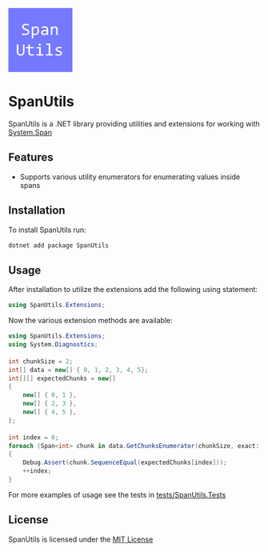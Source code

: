 ![icon](https://raw.githubusercontent.com/vipentti/SpanUtils/main/icon.png)

# SpanUtils

SpanUtils is a .NET library providing utilities and extensions for working with [System.Span](https://learn.microsoft.com/en-us/dotnet/api/system.span-1)

## Features

- Supports various utility enumerators for enumerating values inside spans

## Installation

To install SpanUtils run:

```sh
dotnet add package SpanUtils
```

## Usage

After installation to utilize the extensions add the following using statement:

```csharp
using SpanUtils.Extensions;
```

Now the various extension methods are available:

```csharp
using SpanUtils.Extensions;
using System.Diagnostics;

int chunkSize = 2;
int[] data = new[] { 0, 1, 2, 3, 4, 5};
int[][] expectedChunks = new[]
{
    new[] { 0, 1 },
    new[] { 2, 3 },
    new[] { 4, 5 },
};

int index = 0;
foreach (Span<int> chunk in data.GetChunksEnumerator(chunkSize, exact: true))
{
    Debug.Assert(chunk.SequenceEqual(expectedChunks[index]));
    ++index;
}
```

For more examples of usage see the tests in [tests/SpanUtils.Tests](./tests/SpanUtils.Tests/)

## License

SpanUtils is licensed under the [MIT License](./LICENSE.md)
